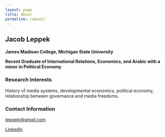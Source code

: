 ```yaml
---
layout: page
title: About
permalink: /about/
---
```


<h2> Jacob Leppek </h2>
<h4> James Madison College, Michigan State University

Recent Graduate of International Relations, Economics, and Arabic with a minor in Political Economy </h4>

### Research Interests

History of media systems, developmental economics, political economy, relationship between governance and media freedoms.

### Contact Information

[leppekj@gmail.com](mailto:leppekj@gmail.com)

[LinkedIn](linkedin.com/in/leppekja)
